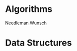 # Algorithms

[Needleman Wunsch](https://github.com/biz-whitney/Algorithms-Data-Structures-/blob/master/NeedlemanWunsch.java) <br />



# Data Structures 